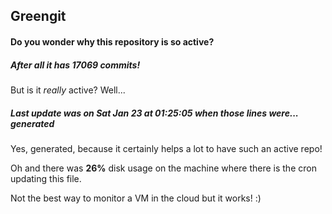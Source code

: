 ## Greengit

#### Do you wonder why this repository is so active?

##### After all it has 17069 commits!

But is it *really* active? Well...

##### Last update was on Sat Jan 23 at 01:25:05 when those lines were... generated

Yes, generated, because it certainly helps a lot to have such an active repo!

Oh and there was **26%** disk usage on the machine
where there is the cron updating this file.

Not the best way to monitor a VM in the cloud but it works! :)
